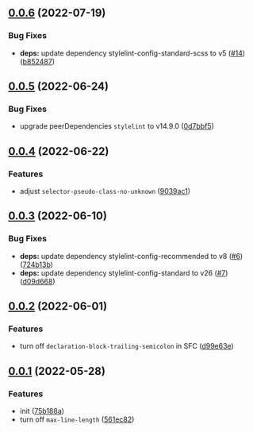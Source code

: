 ## [0.0.6](https://github.com/jaderd-jh/stylelint-config/compare/v0.0.5...v0.0.6) (2022-07-19)


### Bug Fixes

* **deps:** update dependency stylelint-config-standard-scss to v5 ([#14](https://github.com/jaderd-jh/stylelint-config/issues/14)) ([b852487](https://github.com/jaderd-jh/stylelint-config/commit/b8524873eb092957838a722823e38986783be603))



## [0.0.5](https://github.com/jaderd-jh/stylelint-config/compare/v0.0.4...v0.0.5) (2022-06-24)


### Bug Fixes

* upgrade peerDependencies `stylelint` to v14.9.0 ([0d7bbf5](https://github.com/jaderd-jh/stylelint-config/commit/0d7bbf5bc2948e41862a1f5bea4f428bd50a7d98))



## [0.0.4](https://github.com/jaderd-jh/stylelint-config/compare/v0.0.3...v0.0.4) (2022-06-22)


### Features

* adjust `selector-pseudo-class-no-unknown` ([9039ac1](https://github.com/jaderd-jh/stylelint-config/commit/9039ac1cdd27493b60587f8cf718a33682d9ea71))



## [0.0.3](https://github.com/jaderd-jh/stylelint-config/compare/v0.0.2...v0.0.3) (2022-06-10)


### Bug Fixes

* **deps:** update dependency stylelint-config-recommended to v8 ([#6](https://github.com/jaderd-jh/stylelint-config/issues/6)) ([724b13b](https://github.com/jaderd-jh/stylelint-config/commit/724b13ba53993deeb3d2f8f366821714c86ab9d9))
* **deps:** update dependency stylelint-config-standard to v26 ([#7](https://github.com/jaderd-jh/stylelint-config/issues/7)) ([d09d668](https://github.com/jaderd-jh/stylelint-config/commit/d09d668260c3d0637998292b09a9fa3673abbcb6))



## [0.0.2](https://github.com/jaderd-jh/stylelint-config/compare/v0.0.1...v0.0.2) (2022-06-01)


### Features

* turn off `declaration-block-trailing-semicolon` in SFC ([d99e63e](https://github.com/jaderd-jh/stylelint-config/commit/d99e63e66399ebcb20478b009afb7781a2bca43f))



## [0.0.1](https://github.com/jaderd-jh/stylelint-config/compare/75b188aa71b43f24ab428c7c2753f05824d00ea3...v0.0.1) (2022-05-28)


### Features

* init ([75b188a](https://github.com/jaderd-jh/stylelint-config/commit/75b188aa71b43f24ab428c7c2753f05824d00ea3))
* turn off `max-line-length` ([561ec82](https://github.com/jaderd-jh/stylelint-config/commit/561ec8209b56879de61a5a13c2ec52c3494ee44c))




